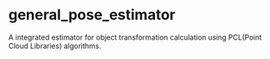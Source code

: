 # general_pose_estimator
A integrated estimator for object transformation calculation using PCL(Point Cloud Libraries) algorithms.
